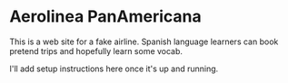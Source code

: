 # Aerolinea PanAmericana

This is a web site for a fake airline. Spanish language learners can book pretend trips and hopefully learn some vocab.  

I'll add setup instructions here once it's up and running.  
